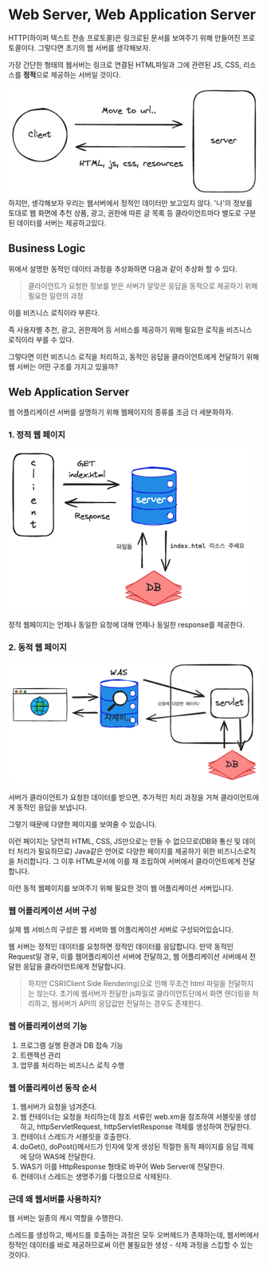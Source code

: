 # Web Server, Web Application Server
HTTP(하이퍼 텍스트 전송 프로토콜)은 링크로된 문서를 보여주기 위해 만들어진 프로토콜이다. 그렇다면 초기의 웹 서버를 생각해보자. 

가장 간단한 형태의 웹서버는 링크로 연결된 HTML파일과 그에 관련된 JS, CSS, 리소스를 **정적**으로 제공하는 서버일 것이다.

![초기 웹서버](../../리소스/web_static_web_server.png)
하지만, 생각해보자 우리는 웹서버에서 정적인 데이터만 보고있지 않다. '나'의 정보를 토대로 웹 화면에 추천 상품, 광고, 권한에 따른 글 목록 등 클라이언트마다 별도로 구분된 데이터를 서버는 제공하고있다. 

## Business Logic
위에서 설명한 동적인 데이터 과정을 추상화하면 다음과 같이 추상화 할 수 있다.

> 클라이언트가 요청한 정보를 받은 서버가 알맞은 응답을 동적으로 제공하기 위해 필요한 일련의 과정

이를 비즈니스 로직이라 부른다.

즉 사용자별 추천, 광고, 권한제어 등 서비스를 제공하기 위해 필요한 로직을 비즈니스 로직이라 부를 수 있다.

그렇다면 이런 비즈니스 로직을 처리하고, 동적인 응답을 클라이언트에게 전달하기 위해 웹 서버는 어떤 구조를 가지고 있을까?

## Web Application Server

웹 어플리케이션 서버를 설명하기 위해 웹페이지의 종류를 조금 더 세분화하자.


### 1. 정적 웹 페이지
![정적웹페이지](../../리소스/web_static_webpage.png)

정적 웹페이지는 언제나 동일한 요청에 대해 언제나 동일한 response를 제공한다.

### 2. 동적 웹 페이지
![동적웹페이지](../../리소스/web_dynamic_webpage.png)

서버가 클라이언트가 요청한 데이터를 받으면, 추가적인 처리 과정을 거쳐 클라이언트에게 동적인 응답을 보냅니다.

그렇기 때문에 다양한 페이지를 보여줄 수 있습니다. 

이런 페이지는 당연히 HTML, CSS, JS만으로는 만들 수 없으므로(DB와 통신 및 데이터 처리가 필요하므로) Java같은 언어로 다양한 페이지를 제공하기 위한 비즈니스로직을 처리합니다. 그 이후 HTML문서에 이를 재 조립하여 서버에서 클라이언트에게 전달합니다.

이런 동적 웹페이지를 보여주기 위해 필요한 것이 웹 어플리케이션 서버입니다.

### 웹 어플리케이션 서버 구성

실제 웹 서비스의 구성은 웹 서버와 웹 어플리케이션 서버로 구성되어있습니다.

웹 서버는 정적인 데이터를 요청하면 정적인 데이터를 응답합니다. 만약 동적인 Request일 경우, 이를 웹어플리케이션 서버에 전달하고, 웹 어플리케이션 서버에서 전달한 응답을 클라이언트에게 전달합니다.

> 하지만 CSR(Client Side Rendering)으로 인해 무조건 html 파일을 전달하지는 않는다. 초기에 웹서버가 전달한 js파일로 클라이언트단에서 화면 렌더링을 처리하고, 웹서버가 API의 응답값만 전달하는 경우도 존재한다. 


### 웹 어플리케이션의 기능
1. 프로그램 실행 환경과 DB 접속 기능
2. 트랜젝션 관리
3. 업무를 처리하는 비즈니스 로직 수행

### 웹 어플리케이션 동작 순서
1. 웹서버가 요청을 넘겨준다.
2. 웹 컨테이너는 요청을 처리하는데 참조 서류인 web.xm을 참조하여 서블릿을 생성하고, httpServletRequest, httpServletResponse 객체를 생성하여 전달한다.
3. 컨테이너 스레드가 서블릿을 호출한다.
4. doGet(), doPost()메서드가 인자에 맞게 생성된 적절한 동적 페이지를 응답 객체에 담아 WAS에 전달한다.
5. WAS가 이를 HttpResponse 형태로 바꾸어 Web Server에 전달한다.
6. 컨테이너 스레드는 생명주기를 다했으므로 삭제된다.

### 근데 왜 웹서버를 사용하지?
웹 서버는 일종의 캐시 역할을 수행한다.

스레드를 생성하고, 메서드를 호출하는 과정은 모두 오버헤드가 존재하는데, 웹서버에서 정적인 데이터를 바로 제공하므로써 이런 불필요한 생성 - 삭제 과정을 스킵할 수 있는 것이다.


